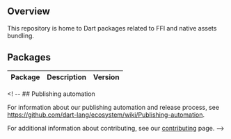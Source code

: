 ## Overview

This repository is home to Dart packages related to FFI and native assets
bundling.

## Packages

| Package | Description | Version |
| --- | --- | --- |

<! -- ## Publishing automation

For information about our publishing automation and release process, see
https://github.com/dart-lang/ecosystem/wiki/Publishing-automation.

For additional information about contributing, see our
[contributing](CONTRIBUTING.md) page. -->

